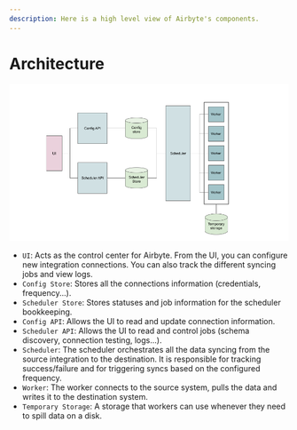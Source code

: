 ```yaml
---
description: Here is a high level view of Airbyte's components.
---
```


# Architecture

![3.048-Kilometer view](../.gitbook/assets/10-000-feet-view%20%281%29.png)

* `UI`: Acts as the control center for Airbyte. From the UI, you can configure new integration connections. You can also track the different syncing jobs and view logs.
* `Config Store`: Stores all the connections information \(credentials, frequency...\).
* `Scheduler Store`: Stores statuses and job information for the scheduler bookkeeping.
* `Config API`: Allows the UI to read and update connection information.
* `Scheduler API`: Allows the UI to read and control jobs \(schema discovery, connection testing, logs...\).
* `Scheduler`: The scheduler orchestrates all the data syncing from the source integration to the destination. It is responsible for tracking success/failure and for triggering syncs based on the configured frequency.
* `Worker`: The worker connects to the source system, pulls the data and writes it to the destination system.
* `Temporary Storage`: A storage that workers can use whenever they need to spill data on a disk.

